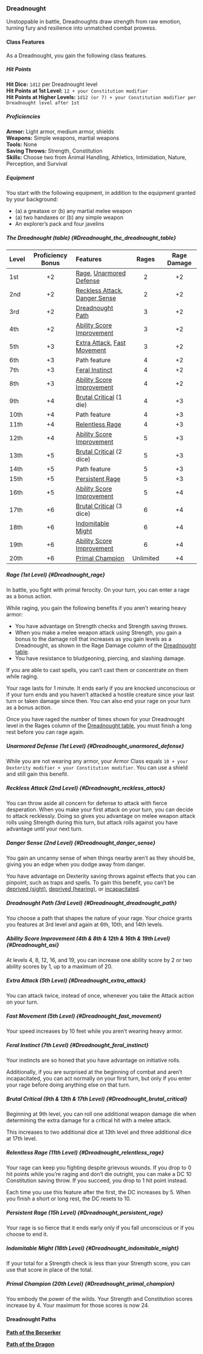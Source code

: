 ### Dreadnought

Unstoppable in battle, Dreadnoughts draw strength from raw emotion, turning fury and resilience into unmatched combat prowess.

#### Class Features

As a Dreadnought, you gain the following class features.

##### Hit Points

**Hit Dice:**
`1d12` per Dreadnought level
\
**Hit Points at 1st Level:**
`12 + your Constitution modifier`
\
**Hit Points at Higher Levels:**
`1d12 (or 7) + your Constitution modifier per Dreadnought level after 1st`

##### Proficiencies

**Armor:**
Light armor, medium armor, shields
\
**Weapons:**
Simple weapons, martial weapons
\
**Tools:**
None
\
**Saving Throws:**
Strength, Constitution
\
**Skills:**
Choose two from Animal Handling, Athletics, Intimidation, Nature, Perception, and Survival

##### Equipment

You start with the following equipment, in addition to the equipment granted by your background:

- (a) a greataxe or (b) any martial melee weapon
- (a) two handaxes or (b) any simple weapon
- An explorer’s pack and four javelins

##### The Dreadnought (table) {#Dreadnought_the_dreadnought_table}

| Level | Proficiency Bonus | Features                                                                                   | Rages     | Rage Damage |
|:------|:-----------------:|:-------------------------------------------------------------------------------------------|:---------:|:-----------:|
|   1st |        +2         | [Rage](#Dreadnought_rage), [Unarmored Defense](#Dreadnought_unarmored_defense)             |     2     |      +2     |
|   2nd |        +2         | [Reckless Attack](#Dreadnought_reckless_attack), [Danger Sense](#Dreadnought_danger_sense) |     2     |      +2     |
|   3rd |        +2         | [Dreadnought Path](#Dreadnought_dreadnought_path)                                          |     3     |      +2     |
|   4th |        +2         | [Ability Score Improvement](#Dreadnought_asi)                                              |     3     |      +2     |
|   5th |        +3         | [Extra Attack](#Dreadnought_extra_attack), [Fast Movement](#Dreadnought_fast_movement)     |     3     |      +2     |
|   6th |        +3         | Path feature                                                                               |     4     |      +2     |
|   7th |        +3         | [Feral Instinct](#Dreadnought_feral_instinct)                                              |     4     |      +2     |
|   8th |        +3         | [Ability Score Improvement](#Dreadnought_asi)                                              |     4     |      +2     |
|   9th |        +4         | [Brutal Critical](#Dreadnought_brutal_critical) (1 die)                                    |     4     |      +3     |
|  10th |        +4         | Path feature                                                                               |     4     |      +3     |
|  11th |        +4         | [Relentless Rage](#Dreadnought_relentless_rage)                                             |     4     |      +3     |
|  12th |        +4         | [Ability Score Improvement](#Dreadnought_asi)                                              |     5     |      +3     |
|  13th |        +5         | [Brutal Critical](#Dreadnought_brutal_critical) (2 dice)                                   |     5     |      +3     |
|  14th |        +5         | Path feature                                                                               |     5     |      +3     |
|  15th |        +5         | [Persistent Rage](#Dreadnought_persistent_rage)                                            |     5     |      +3     |
|  16th |        +5         | [Ability Score Improvement](#Dreadnought_asi)                                              |     5     |      +4     |
|  17th |        +6         | [Brutal Critical](#Dreadnought_brutal_critical) (3 dice)                                   |     6     |      +4     |
|  18th |        +6         | [Indomitable Might](#Dreadnought_indomitable_might)                                        |     6     |      +4     |
|  19th |        +6         | [Ability Score Improvement](#Dreadnought_asi)                                              |     6     |      +4     |
|  20th |        +6         | [Primal Champion](#Dreadnought_primal_champion)                                            | Unlimited |      +4     |

##### Rage (1st Level) {#Dreadnought_rage}

In battle, you fight with primal ferocity.
On your turn, you can enter a rage as a bonus action.

While raging, you gain the following benefits if you aren’t wearing heavy armor:

- You have advantage on Strength checks and Strength saving throws.
- When you make a melee weapon attack using Strength, you gain a bonus to the damage roll that increases as you gain levels as a Dreadnought, as shown in the Rage Damage column of the [Dreadnought table](#Dreadnought_the_dreadnought_table).
- You have resistance to bludgeoning, piercing, and slashing damage.

If you are able to cast spells, you can’t cast them or concentrate on them while raging.

Your rage lasts for 1 minute.
It ends early if you are knocked unconscious or if your turn ends and you haven’t attacked a hostile creature since your last turn or taken damage since then.
You can also end your rage on your turn as a bonus action.

Once you have raged the number of times shown for your Dreadnought level in the Rages column of the [Dreadnought table](#Dreadnought_the_dreadnought_table), you must finish a long rest before you can rage again.

##### Unarmored Defense (1st Level) {#Dreadnought_unarmored_defense}

While you are not wearing any armor, your Armor Class equals `10 + your Dexterity modifier + your Constitution modifier`.
You can use a shield and still gain this benefit.

##### Reckless Attack (2nd Level) {#Dreadnought_reckless_attack}

You can throw aside all concern for defense to attack with fierce desperation.
When you make your first attack on your turn, you can decide to attack recklessly.
Doing so gives you advantage on melee weapon attack rolls using Strength during this turn, but attack rolls against you have advantage until your next turn.

##### Danger Sense (2nd Level) {#Dreadnought_danger_sense}

You gain an uncanny sense of when things nearby aren’t as they should be, giving you an edge when you dodge away from danger.

You have advantage on Dexterity saving throws against effects that you can pinpoint, such as traps and spells.
To gain this benefit, you can’t be [deprived (sight)](#Conditions_deprived), [deprived (hearing)](#Conditions_deprived), or [incapacitated](#Conditions_incapacitated).

##### Dreadnought Path (3rd Level) {#Dreadnought_dreadnought_path}

You choose a path that shapes the nature of your rage.
Your choice grants you features at 3rd level and again at 6th, 10th, and 14th levels.

##### Ability Score Improvement (4th & 8th & 12th & 16th & 19th Level) {#Dreadnought_asi}

At levels 4, 8, 12, 16, and 19, you can increase one ability score by 2 or two ability scores by 1, up to a maximum of 20.

##### Extra Attack (5th Level) {#Dreadnought_extra_attack}

You can attack twice, instead of once, whenever you take the Attack action on your turn.

##### Fast Movement (5th Level) {#Dreadnought_fast_movement}

Your speed increases by 10 feet while you aren’t wearing heavy armor.

##### Feral Instinct (7th Level) {#Dreadnought_feral_instinct}

Your instincts are so honed that you have advantage on initiative rolls.

Additionally, if you are surprised at the beginning of combat and aren’t incapacitated, you can act normally on your first turn, but only if you enter your rage before doing anything else on that turn.

##### Brutal Critical (9th & 13th & 17th Level) {#Dreadnought_brutal_critical}

Beginning at 9th level, you can roll one additional weapon damage die when determining the extra damage for a critical hit with a melee attack.

This increases to two additional dice at 13th level and three additional dice at 17th level.

##### Relentless Rage (11th Level) {#Dreadnought_relentless_rage}

Your rage can keep you fighting despite grievous wounds.
If you drop to 0 hit points while you’re raging and don’t die outright, you can make a DC 10 Constitution saving throw.
If you succeed, you drop to 1 hit point instead.

Each time you use this feature after the first, the DC increases by 5.
When you finish a short or long rest, the DC resets to 10.

##### Persistent Rage (15h Level) {#Dreadnought_persistent_rage}

Your rage is so fierce that it ends early only if you fall unconscious or if you choose to end it.

##### Indomitable Might (18th Level) {#Dreadnought_indomitable_might}

If your total for a Strength check is less than your Strength score, you can use that score in place of the total.

##### Primal Champion (20th Level) {#Dreadnought_primal_champion}

You embody the power of the wilds.
Your Strength and Constitution scores increase by 4.
Your maximum for those scores is now 24.

#### Dreadnought Paths

[**Path of the Berserker**](./Path_of_the_Berserker.md)

[**Path of the Dragon**](./Path_of_the_Dragon.md)
